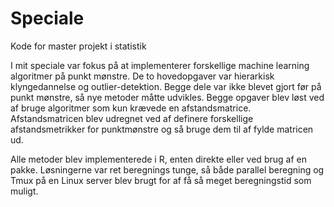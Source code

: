 # Speciale
Kode for master projekt i statistik

I mit speciale var fokus på at implementerer forskellige machine learning algoritmer på punkt mønstre. De to hovedopgaver var hierarkisk klyngedannelse og outlier-detektion. Begge dele var ikke blevet gjort før på punkt mønstre, så nye metoder måtte udvikles. Begge opgaver blev løst ved af bruge algoritmer som kun krævede en afstandsmatrice. Afstandsmatricen blev udregnet ved af definere forskellige afstandsmetrikker for punktmønstre og så bruge dem til af fylde matricen ud. 


Alle metoder blev implementerede i R, enten direkte eller ved brug af en pakke. Løsningerne var ret beregnings tunge, så både parallel beregning og Tmux på en Linux server blev brugt for af få så meget beregningstid som muligt.
